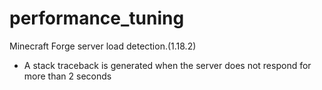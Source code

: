 # performance_tuning

Minecraft Forge server load detection.(1.18.2)
* A stack traceback is generated when the server does not respond for more than 2 seconds
